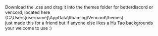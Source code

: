 Download the .css and drag it into the themes folder for betterdiscord or vencord, located here
(C:\Users\[username]\AppData\Roaming\Vencord\themes)               
just made this for a friend but if anyone else likes a Hu Tao backgrounds your welcome to use :)
